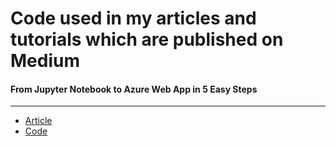 # Code used in my articles and tutorials which are published on Medium

#### From Jupyter Notebook to Azure Web App in 5 Easy Steps<br>
---
- [Article](https://medium.com/microsoftazure/from-jupyter-notebook-to-azure-web-app-in-5-easy-steps-2783f8fd847d)
- [Code](https://github.com/mrjurbonas/medium/tree/master/jupyter-notebook-to-web-app-tutorial)
